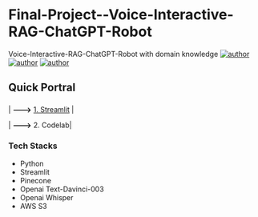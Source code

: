# Final-Project--Voice-Interactive-RAG-ChatGPT-Robot
 Voice-Interactive-RAG-ChatGPT-Robot with domain knowledge
[![author](https://img.shields.io/badge/Author-Rayden_Xu-blue.svg)](https://www.linkedin.com/in/rundong-xu-269012230/) 
[![author](https://img.shields.io/badge/Author-Binghui_Lai-blue.svg)](https://www.linkedin.com/in/binghui-lai/) 
[![author](https://img.shields.io/badge/Author-Ziwei_Duan-blue.svg)](https://www.linkedin.com/in/ziwei-duan-create/) 

## Quick Portral
### 
| **--->** [1. Streamlit](https://ai-driven-digital-marketing-final-project--voice-welcome-rft6s1.streamlit.app/) |

| **--->** 2. Codelab|
### Tech Stacks
- Python
- Streamlit
- Pinecone
- Openai Text-Davinci-003
- Openai Whisper
- AWS S3
